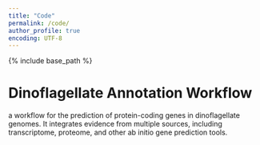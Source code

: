 ```yaml
---
title: "Code"
permalink: /code/
author_profile: true
encoding: UTF-8
---
```


{% include base_path %}

<style>
ul {
  list-style-type: none;
}
</style>

# Dinoflagellate Annotation Workflow
a workflow for the prediction of protein-coding genes in dinoflagellate genomes. It integrates evidence from multiple sources, including transcriptome, proteome, and other ab initio gene prediction tools.
<br/><br/>

